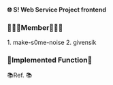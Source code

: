 #### 🌐 S! Web Service Project frontend

<h3>🧑🏻‍💻Member🧑🏻‍💻</h3>
1. make-s0me-noise
2. givensik

<h3>📓Implemented Function📓</h3>


<p>📚Ref. 📚</p>


